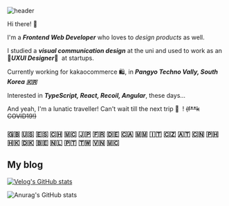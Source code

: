 ![header](https://capsule-render.vercel.app/api?type=cylinder&color=gradient&height=180&section=header&text=Hiya!%20I'm%20Mia%20;\)%20🌷&fontAlignY=45&desc=a%20frontend%20developer%20who%20loves%20designing%20products&descSize=25&descAlignY=75&fontSize=60&animation=twinkling)


Hi there!&nbsp;👋

I'm a ***Frontend Web Developer*** who loves to *design products* as well.

I studied a ***visual communication design*** at the uni and used to work as an 🌈***UXUI Designer***🌈&nbsp; at startups.

Currently working for kakaocommerce 🛍, in ***Pangyo Techno Vally, South Korea 🇰🇷***

Interested in ***TypeScript, React, Recoil, Angular***, these days...

And yeah, I'm a lunatic traveller! Can't wait till the next trip 🧚 &nbsp;! ~~(f**k COVID19!)~~

### 🇬🇧 🇺🇸 🇪🇸 🇨🇭 🇲🇨 🇯🇵 🇫🇷 🇩🇪 🇨🇦 🇲🇲 🇮🇹 🇨🇿 🇦🇹 🇨🇳 🇵🇭 🇭🇰 🇩🇰 🇧🇪 🇳🇱 🇵🇹 🇹🇼 🇻🇳 🇲🇨 

## My blog

[![Velog's GitHub stats](https://velog-readme-stats.vercel.app/api?name=hyounglee)](https://github.com/eungyeole/velog-readme-stats)

![Anurag's GitHub stats](https://github-readme-stats.vercel.app/api?username=MiaJLee&show_icons=true&theme=dracula)



<!--
**MiaJLee/MiaJLee** is a ✨ _special_ ✨ repository because its `README.md` (this file) appears on your GitHub profile.

Here are some ideas to get you started:

- 🔭 I’m currently working on ...
- 🌱 I’m currently learning ...
- 👯 I’m looking to collaborate on ...
- 🤔 I’m looking for help with ...
- 💬 Ask me about ...
- 📫 How to reach me: ...
- 😄 Pronouns: ...
- ⚡ Fun fact: ...
-->

